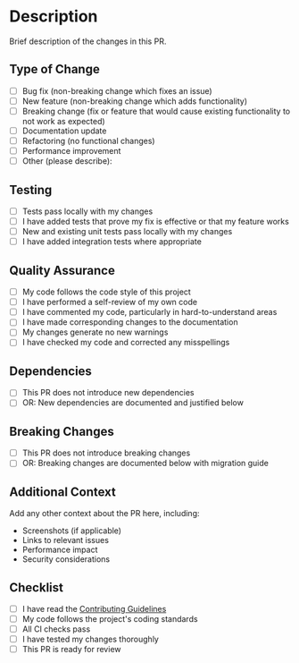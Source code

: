# Description

Brief description of the changes in this PR.

## Type of Change

- [ ] Bug fix (non-breaking change which fixes an issue)
- [ ] New feature (non-breaking change which adds functionality)
- [ ] Breaking change (fix or feature that would cause existing functionality to not work as expected)
- [ ] Documentation update
- [ ] Refactoring (no functional changes)
- [ ] Performance improvement
- [ ] Other (please describe):

## Testing

- [ ] Tests pass locally with my changes
- [ ] I have added tests that prove my fix is effective or that my feature works
- [ ] New and existing unit tests pass locally with my changes
- [ ] I have added integration tests where appropriate

## Quality Assurance

- [ ] My code follows the code style of this project
- [ ] I have performed a self-review of my own code
- [ ] I have commented my code, particularly in hard-to-understand areas
- [ ] I have made corresponding changes to the documentation
- [ ] My changes generate no new warnings
- [ ] I have checked my code and corrected any misspellings

## Dependencies

- [ ] This PR does not introduce new dependencies
- [ ] OR: New dependencies are documented and justified below

## Breaking Changes

- [ ] This PR does not introduce breaking changes
- [ ] OR: Breaking changes are documented below with migration guide

## Additional Context

Add any other context about the PR here, including:

- Screenshots (if applicable)
- Links to relevant issues
- Performance impact
- Security considerations

## Checklist

- [ ] I have read the [Contributing Guidelines](../CONTRIBUTING.md)
- [ ] My code follows the project's coding standards
- [ ] All CI checks pass
- [ ] I have tested my changes thoroughly
- [ ] This PR is ready for review
